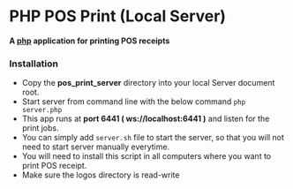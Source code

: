 # PHP POS Print (Local Server)

**A [php](http://php.net/) application for printing POS receipts**


### Installation

 - Copy the **pos_print_server** directory into your local Server document root.
 - Start server from command line with the below command
`php server.php`
 - This app runs at **port 6441 ( ws://localhost:6441 )** and listen for the print jobs.
 - You can simply add `server.sh` file to start the server, so that you will not need to start server manually everytime.
 - You will need to install this script in all computers where you want to print POS receipt.
 - Make sure the logos directory is read-write



